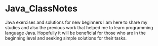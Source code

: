 # Java_ClassNotes
Java exercises and solutions for new beginners
I am here to share my studies and also the previous work that helped me to learn programming language Java.
Hopefully it will be beneficial for those who are in the beginning level and seeking simple solutions for their tasks.
